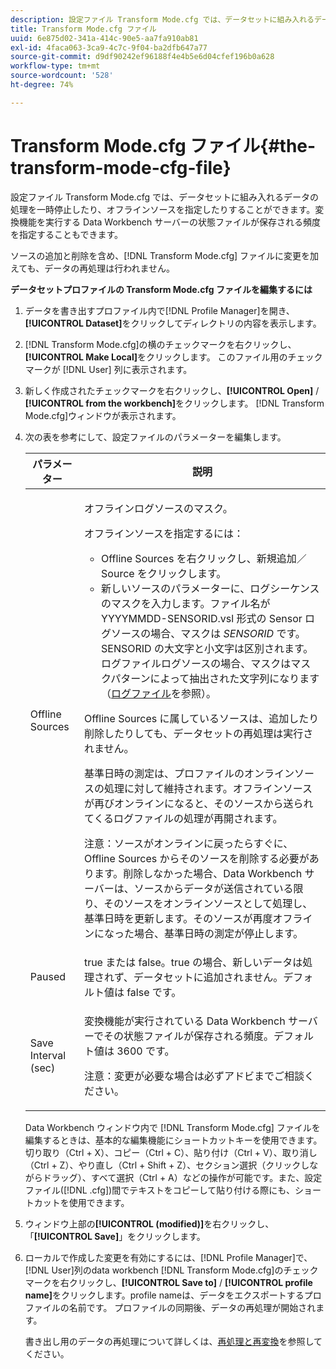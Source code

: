 ```yaml
---
description: 設定ファイル Transform Mode.cfg では、データセットに組み入れるデータの処理を一時停止したり、オフラインソースを指定したりすることができます。変換機能を実行する Data Workbench サーバーの状態ファイルが保存される頻度を指定することもできます。
title: Transform Mode.cfg ファイル
uuid: 6e875d02-341a-414c-90e5-aa7fa910ab81
exl-id: 4faca063-3ca9-4c7c-9f04-ba2dfb647a77
source-git-commit: d9df90242ef96188f4e4b5e6d04cfef196b0a628
workflow-type: tm+mt
source-wordcount: '528'
ht-degree: 74%

---
```


# Transform Mode.cfg ファイル{#the-transform-mode-cfg-file}

設定ファイル Transform Mode.cfg では、データセットに組み入れるデータの処理を一時停止したり、オフラインソースを指定したりすることができます。変換機能を実行する Data Workbench サーバーの状態ファイルが保存される頻度を指定することもできます。

ソースの追加と削除を含め、[!DNL Transform Mode.cfg] ファイルに変更を加えても、データの再処理は行われません。

**データセットプロファイルの Transform Mode.cfg ファイルを編集するには**

1. データを書き出すプロファイル内で[!DNL Profile Manager]を開き、**[!UICONTROL Dataset]**&#x200B;をクリックしてディレクトリの内容を表示します。
1. [!DNL Transform Mode.cfg]の横のチェックマークを右クリックし、**[!UICONTROL Make Local]**&#x200B;をクリックします。 このファイル用のチェックマークが [!DNL User] 列に表示されます。
1. 新しく作成されたチェックマークを右クリックし、**[!UICONTROL Open]** / **[!UICONTROL from the workbench]**&#x200B;をクリックします。 [!DNL Transform Mode.cfg]ウィンドウが表示されます。
1. 次の表を参考にして、設定ファイルのパラメーターを編集します。

   <table id="table_9FC00BD54FD8439DA17AEF61AC2ACD50"> 
    <thead> 
    <tr> 
    <th colname="col1" class="entry"> パラメーター </th> 
    <th colname="col2" class="entry"> 説明 </th> 
    </tr> 
    </thead>
    <tbody> 
    <tr> 
    <td colname="col1"> Offline Sources </td> 
    <td colname="col2"> <p>オフラインログソースのマスク。 </p> <p> オフラインソースを指定するには： </p> 
    <ul id="ul_B93F945A697C4882ADE420438712B0B0"> 
     <li id="li_617C04FE9F1C4E998394F224CFEA21F3"> <span class="uicontrol">Offline Sources</span> を右クリックし、<span class="uicontrol">新規追加</span>／<span class="uicontrol">Source</span> をクリックします。 </li> 
    <li id="li_B263A294D1F14D62BBAA5DBF3B388C38"> 新しいソースのパラメーターに、ログシーケンスのマスクを入力します。ファイル名が <span class="filepath">YYYYMMDD-SENSORID.vsl</span> 形式の Sensor ログソースの場合、マスクは <i>SENSORID</i> です。SENSORID の大文字と小文字は区別されます。ログファイルログソースの場合、マスクは<span class="wintitle">マスクパターン</span>によって抽出された文字列になります（<a href="../../../../home/c-dataset-const-proc/c-log-proc-config-file/c-log-sources.md#concept-3d4fb817c057447d90f166b1183b461e">ログファイル</a>を参照）。 </li> 
    </ul> <p> <span class="wintitle">Offline Sources</span> に属しているソースは、追加したり削除したりしても、データセットの再処理は実行されません。 </p> <p> 基準日時の測定は、プロファイルのオンラインソースの処理に対して維持されます。オフラインソースが再びオンラインになると、そのソースから送られてくるログファイルの処理が再開されます。 </p> <p> <p>注意：ソースがオンラインに戻ったらすぐに、<span class="wintitle">Offline Sources</span> からそのソースを削除する必要があります。削除しなかった場合、Data Workbench サーバーは、ソースからデータが送信されている限り、そのソースをオンラインソースとして処理し、基準日時を更新します。そのソースが再度オフラインになった場合、基準日時の測定が停止します。 </p> </p> </td> 
    </tr> 
    <tr> 
    <td colname="col1"> Paused </td> 
    <td colname="col2"> true または false。true の場合、新しいデータは処理されず、データセットに追加されません。デフォルト値は false です。 </td> 
    </tr> 
    <tr> 
    <td colname="col1"> Save Interval (sec) </td> 
    <td colname="col2"> <p>変換機能が実行されている Data Workbench サーバーでその状態ファイルが保存される頻度。デフォルト値は 3600 です。 </p> <p> <p>注意：変更が必要な場合は必ずアドビまでご相談ください。 </p> </p> </td> 
    </tr> 
    </tbody> 
   </table>

   Data Workbench ウィンドウ内で [!DNL Transform Mode.cfg] ファイルを編集するときは、基本的な編集機能にショートカットキーを使用できます。切り取り（Ctrl + X）、コピー（Ctrl + C）、貼り付け（Ctrl + V）、取り消し（Ctrl + Z）、やり直し（Ctrl + Shift + Z）、セクション選択（クリックしながらドラッグ）、すべて選択（Ctrl + A）などの操作が可能です。また、設定ファイル([!DNL .cfg])間でテキストをコピーして貼り付ける際にも、ショートカットを使用できます。

1. ウィンドウ上部の&#x200B;**[!UICONTROL (modified)]**&#x200B;を右クリックし、「**[!UICONTROL Save]**」をクリックします。
1. ローカルで作成した変更を有効にするには、[!DNL Profile Manager]で、[!DNL User]列のdata workbench [!DNL Transform Mode.cfg]のチェックマークを右クリックし、**[!UICONTROL Save to]** / **[!UICONTROL profile name]**&#x200B;をクリックします。profile nameは、データをエクスポートするプロファイルの名前です。 プロファイルの同期後、データの再処理が開始されます。

   書き出し用のデータの再処理について詳しくは、[再処理と再変換](../../../../home/c-dataset-const-proc/c-reproc-retrans/c-unst-reproc-retrans.md)を参照してください。
